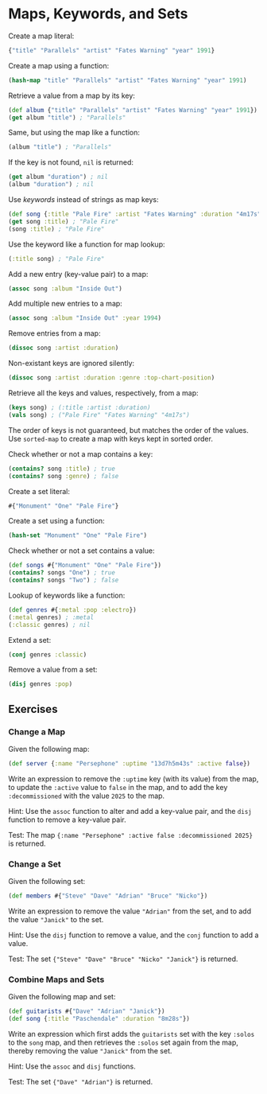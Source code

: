 # Maps, Keywords, and Sets

Create a map literal:

```clojure
{"title" "Parallels" "artist" "Fates Warning" "year" 1991}
```

Create a map using a function:

```clojure
(hash-map "title" "Parallels" "artist" "Fates Warning" "year" 1991)
```

Retrieve a value from a map by its key:

```clojure
(def album {"title" "Parallels" "artist" "Fates Warning" "year" 1991})
(get album "title") ; "Parallels"
```

Same, but using the map like a function:

```clojure
(album "title") ; "Parallels"
```

If the key is not found, `nil` is returned:

```clojure
(get album "duration") ; nil
(album "duration") ; nil
```

Use _keywords_ instead of strings as map keys:

```clojure
(def song {:title "Pale Fire" :artist "Fates Warning" :duration "4m17s"})
(get song :title) ; "Pale Fire"
(song :title) ; "Pale Fire"
```

Use the keyword like a function for map lookup:

```clojure
(:title song) ; "Pale Fire"
```

Add a new entry (key-value pair) to a map:

```clojure
(assoc song :album "Inside Out")
```

Add multiple new entries to a map:

```clojure
(assoc song :album "Inside Out" :year 1994)
```

Remove entries from a map:

```clojure
(dissoc song :artist :duration)
```

Non-existant keys are ignored silently:

```clojure
(dissoc song :artist :duration :genre :top-chart-position)
```

Retrieve all the keys and values, respectively, from a map:

```clojure
(keys song) ; (:title :artist :duration)
(vals song) ; ("Pale Fire" "Fates Warning" "4m17s")
```

The order of keys is not guaranteed, but matches the order of the values. Use
`sorted-map` to create a map with keys kept in sorted order.

Check whether or not a map contains a key:

```clojure
(contains? song :title) ; true
(contains? song :genre) ; false
```

Create a set literal:

```clojure
#{"Monument" "One" "Pale Fire"}
```

Create a set using a function:

```clojure
(hash-set "Monument" "One" "Pale Fire")
```

Check whether or not a set contains a value:

```clojure
(def songs #{"Monument" "One" "Pale Fire"})
(contains? songs "One") ; true
(contains? songs "Two") ; false
```

Lookup of keywords like a function:

```clojure
(def genres #{:metal :pop :electro})
(:metal genres) ; :metal
(:classic genres) ; nil
```

Extend a set:

```clojure
(conj genres :classic)
```

Remove a value from a set:

```clojure
(disj genres :pop)
```

## Exercises

### Change a Map

Given the following map:

```clojure
(def server {:name "Persephone" :uptime "13d7h5m43s" :active false})
```

Write an expression to remove the `:uptime` key (with its value) from the map,
to update the `:active` value to `false` in the map, and to add the key
`:decommissioned` with the value `2025` to the map.

Hint: Use the `assoc` function to alter and add a key-value pair, and the `disj`
function to remove a key-value pair.

Test: The map `{:name "Persephone" :active false :decommissioned 2025}` is returned.

### Change a Set

Given the following set:

```clojure
(def members #{"Steve" "Dave" "Adrian" "Bruce" "Nicko"})
```

Write an expression to remove the value `"Adrian"` from the set, and to add the
value `"Janick"` to the set.

Hint: Use the `disj` function to remove a value, and the `conj` function to add
a value.

Test: The set `{"Steve" "Dave" "Bruce" "Nicko" "Janick"}` is returned.

### Combine Maps and Sets

Given the following map and set:

```clojure
(def guitarists #{"Dave" "Adrian" "Janick"})
(def song {:title "Paschendale" :duration "8m28s"})
```

Write an expression which first adds the `guitarists` set with the key `:solos`
to the `song` map, and then retrieves the `:solos` set again from the map,
thereby removing the value `"Janick"` from the set.

Hint: Use the `assoc` and `disj` functions.

Test: The set `{"Dave" "Adrian"}` is returned.
